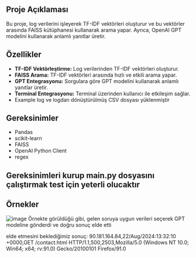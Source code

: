 
## Proje Açıklaması

Bu proje, log verilerini işleyerek TF-IDF vektörleri oluşturur ve bu vektörler arasında FAISS kütüphanesi kullanarak arama yapar. Ayrıca, OpenAI GPT modelini kullanarak anlamlı yanıtlar üretir.

## Özellikler

- **TF-IDF Vektörleştirme:** Log verilerinden TF-IDF vektörleri oluşturur.
- **FAISS Arama:** TF-IDF vektörleri arasında hızlı ve etkili arama yapar.
- **GPT Entegrasyonu:** Sorgulara göre GPT modelini kullanarak anlamlı yanıtlar üretir.
- **Terminal Entegrasyonu:** Terminal üzerinden kullanıcı ile etkileşim sağlar.
- Example log ve logdan dönüştürülmüş CSV dosyası yüklenmiştir

## Gereksinimler

- Pandas
- scikit-learn
- FAISS
- OpenAI Python Client
- regex

## Gereksinimleri kurup main.py dosyasını çalıştırmak test için yeterli olucaktır

## Örnekler
![image](https://github.com/user-attachments/assets/4e153eca-a8bf-4de5-9aa9-9c889152ab70)
Örnekte görüldüğü gibi, gelen soruya uygun verileri seçerek GPT modeline gönderdi ve doğru sonuç elde etti

elde etmesini beklediğimiz sonuç:
90.181.164.84,22/Aug/2024:13:32:10 +0000,GET /contact.html HTTP/1.1,500,2503,Mozilla/5.0 (Windows NT 10.0; Win64; x64; rv:91.0) Gecko/20100101 Firefox/91.0

